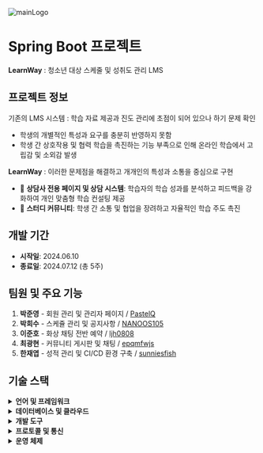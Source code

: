 ![mainLogo](https://github.com/user-attachments/assets/2204c2cc-5a0b-4b6c-970d-624d8c2b01f8)
# Spring Boot 프로젝트
**LearnWay** : 청소년 대상 스케줄 및 성취도 관리 LMS

## 프로젝트 정보

기존의 LMS 시스템 : 학습 자료 제공과 진도 관리에 초점이 되어 있으나 하기 문제 확인

- 학생의 개별적인 특성과 요구를 충분히 반영하지 못함
- 학생 간 상호작용 및 협력 학습을 촉진하는 기능 부족으로 인해 온라인 학습에서 고립감 및 소외감 발생

**LearnWay** : 이러한 문제점을 해결하고 개개인의 특성과 소통을 중심으로 구현
- 🎯 **상담사 전용 페이지 및 상담 시스템**: 학습자의 학습 성과를 분석하고 피드백을 강화하여 개인 맞춤형 학습 컨설팅 제공
- 💬 **스터디 커뮤니티**: 학생 간 소통 및 협업을 장려하고 자율적인 학습 주도 촉진

## 개발 기간

- **시작일**: 2024.06.10
- **종료일**: 2024.07.12 (총 5주)

## 팀원 및 주요 기능

1. **박준영** - 회원 관리 및 관리자 페이지 / [PastelQ](https://github.com/PastelQ) 
2. **박희수** - 스케쥴 관리 및 공지사항 / [NANOOS105](https://github.com/NANOOS105)
3. **이준호** - 화상 채팅 전반 예약 / [ljh0808](https://github.com/ljh0808)
4. **최광현** - 커뮤니티 게시판 및 채팅 / [epqmfwjs](https://github.com/epqmfwjs)
5. **한재엽** - 성적 관리 및 CI/CD 환경 구축 / [sunniesfish](https://github.com/sunniesfish)

## 기술 스택

<details>
<summary><strong>언어 및 프레임워크</strong></summary>

- **Java** 17
- **JavaScript**
- **CSS**
- **Spring Boot** 3.3.0
- **JPA**
- **Spring Security** 6
- **MyBatis**
- **Spring Cloud Starter** 2.4.4
- **Thymeleaf** 3.0.4

</details>

<details>
<summary><strong>데이터베이스 및 클라우드</strong></summary>

- **MySQL** 8.0.36
- **Amazon EC2**
- **Amazon S3**
- **Amazon RDS**
- **AWS CodeDeploy**

</details>

<details>
<summary><strong>개발 도구</strong></summary>

- **GitHub**
- **IntelliJ IDEA**
- **Spring Tool Suite 4 (STS4)**
- **Visual Studio Code (VSCode)**

</details>

<details>
<summary><strong>프로토콜 및 통신</strong></summary>

- **WebRTC**
- **WebSocket**

</details>

<details>
<summary><strong>운영 체제</strong></summary>

- **Ubuntu** 22.04 LTS
- **Windows** 11

</details>
